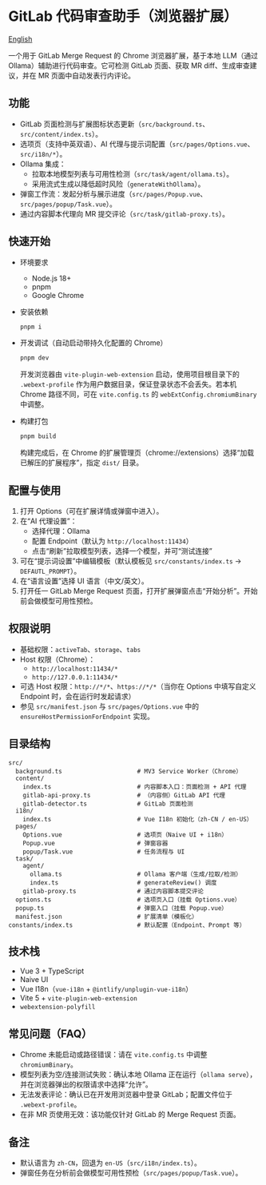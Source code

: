 # GitLab 代码审查助手（浏览器扩展）

[English](README.md)

一个用于 GitLab Merge Request 的 Chrome 浏览器扩展，基于本地 LLM（通过 Ollama）辅助进行代码审查。它可检测 GitLab 页面、获取 MR diff、生成审查建议，并在 MR 页面中自动发表行内评论。

## 功能

- GitLab 页面检测与扩展图标状态更新（`src/background.ts`、`src/content/index.ts`）。
- 选项页（支持中英双语）、AI 代理与提示词配置（`src/pages/Options.vue`、`src/i18n/*`）。
- Ollama 集成：
  - 拉取本地模型列表与可用性检测（`src/task/agent/ollama.ts`）。
  - 采用流式生成以降低超时风险（`generateWithOllama`）。
- 弹窗工作流：发起分析与展示进度（`src/pages/Popup.vue`、`src/pages/popup/Task.vue`）。
- 通过内容脚本代理向 MR 提交评论（`src/task/gitlab-proxy.ts`）。

## 快速开始

- 环境要求
  - Node.js 18+
  - pnpm
  - Google Chrome

- 安装依赖
  ```bash
  pnpm i
  ```

- 开发调试（自动启动带持久化配置的 Chrome）
  ```bash
  pnpm dev
  ```
  开发浏览器由 `vite-plugin-web-extension` 启动，使用项目根目录下的 `.webext-profile` 作为用户数据目录，保证登录状态不会丢失。若本机 Chrome 路径不同，可在 `vite.config.ts` 的 `webExtConfig.chromiumBinary` 中调整。

- 构建打包
  ```bash
  pnpm build
  ```
  构建完成后，在 Chrome 的扩展管理页（chrome://extensions）选择“加载已解压的扩展程序”，指定 `dist/` 目录。

## 配置与使用

1. 打开 Options（可在扩展详情或弹窗中进入）。
2. 在“AI 代理设置”：
   - 选择代理：Ollama
   - 配置 Endpoint（默认为 `http://localhost:11434`）
   - 点击“刷新”拉取模型列表，选择一个模型，并可“测试连接”
3. 可在“提示词设置”中编辑模板（默认模板见 `src/constants/index.ts` → `DEFAUTL_PROMPT`）。
4. 在“语言设置”选择 UI 语言（中文/英文）。
5. 打开任一 GitLab Merge Request 页面，打开扩展弹窗点击“开始分析”。开始前会做模型可用性预检。

## 权限说明

- 基础权限：`activeTab`、`storage`、`tabs`
- Host 权限（Chrome）：
  - `http://localhost:11434/*`
  - `http://127.0.0.1:11434/*`
- 可选 Host 权限：`http://*/*`、`https://*/*`（当你在 Options 中填写自定义 Endpoint 时，会在运行时发起请求）
- 参见 `src/manifest.json` 与 `src/pages/Options.vue` 中的 `ensureHostPermissionForEndpoint` 实现。

## 目录结构

```
src/
  background.ts                     # MV3 Service Worker（Chrome）
  content/
    index.ts                        # 内容脚本入口：页面检测 + API 代理
    gitlab-api-proxy.ts             # （内容侧）GitLab API 代理
    gitlab-detector.ts              # GitLab 页面检测
  i18n/
    index.ts                        # Vue I18n 初始化（zh-CN / en-US）
  pages/
    Options.vue                     # 选项页（Naive UI + i18n）
    Popup.vue                       # 弹窗容器
    popup/Task.vue                  # 任务流程与 UI
  task/
    agent/
      ollama.ts                     # Ollama 客户端（生成/拉取/检测）
      index.ts                      # generateReview() 调度
    gitlab-proxy.ts                 # 通过内容脚本提交评论
  options.ts                        # 选项页入口（挂载 Options.vue）
  popup.ts                          # 弹窗入口（挂载 Popup.vue）
  manifest.json                     # 扩展清单（模板化）
constants/index.ts                  # 默认配置（Endpoint、Prompt 等）
```

## 技术栈

- Vue 3 + TypeScript
- Naive UI
- Vue I18n（`vue-i18n` + `@intlify/unplugin-vue-i18n`）
- Vite 5 + `vite-plugin-web-extension`
- `webextension-polyfill`

## 常见问题（FAQ）

- Chrome 未能启动或路径错误：请在 `vite.config.ts` 中调整 `chromiumBinary`。
- 模型列表为空/连接测试失败：确认本地 Ollama 正在运行（`ollama serve`），并在浏览器弹出的权限请求中选择“允许”。
- 无法发表评论：确认已在开发用浏览器中登录 GitLab；配置文件位于 `.webext-profile`。
- 在非 MR 页使用无效：该功能仅针对 GitLab 的 Merge Request 页面。

## 备注

- 默认语言为 `zh-CN`，回退为 `en-US`（`src/i18n/index.ts`）。
- 弹窗任务在分析前会做模型可用性预检（`src/pages/popup/Task.vue`）。
